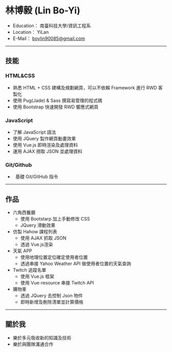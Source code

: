 # 林博毅 (Lin Bo-Yi)

*   Education： 南臺科技大學/資訊工程系
*   Location： YiLan
*   E-Mail： boylin90085@gmail.com


---
## 技能
### HTML&CSS
* 熟悉 HTML + CSS 建構及規劃網頁，可以不依賴 Framework 進行 RWD 客製化
* 使用 Pug(Jade) & Sass 撰寫易管理的程式碼
* 使用 Bootstrap 快速開發 RWD 響應式網頁
### JavaScript
* 了解 JavaScript 語法
* 使用 JQuery 製作網頁動畫效果
* 使用 Vue.js 即時渲染及處理資料
* 運用 AJAX 撈取 JSON 並處理資料
### Git/Github
*   基礎 Git/GitHub 指令

---
## 作品
* 六角西餐廳
  - 使用 Bootstarp 加上手動修改 CSS
  - JQuery 滑動效果
* 仿製 Hahow 課程列表
  - 使用 AJAX 抓取 JSON
  - 透過 Vue.js渲染
* 天氣 APP
  - 使用地理位置定位確定使用者位置
  - 透過串接 Yahoo Weather API 做使用者位置的天氣查詢
* Twitch 追蹤名單
  - 使用 Vue.js 框架
  - 使用 Vue-resource 串接 Twitch API
* 購物車
  - 透過 JQuery 去控制 Json 物件
  - 即時新增及刪除清單並計算價格
---
## 關於我
  * 樂於多元吸收新的知識及技術
  * 樂於與團隊溝通合作
